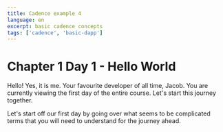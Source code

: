 ```yaml
---
title: Cadence example 4
language: en
excerpt: basic cadence concepts
tags: ['cadence', 'basic-dapp']
---
```


# Chapter 1 Day 1 - Hello World

Hello! Yes, it is me. Your favourite developer of all time, Jacob. You are currently viewing the first day of the entire course. Let's start this journey together.

Let's start off our first day by going over what seems to be complicated terms that you will need to understand for the journey ahead.

